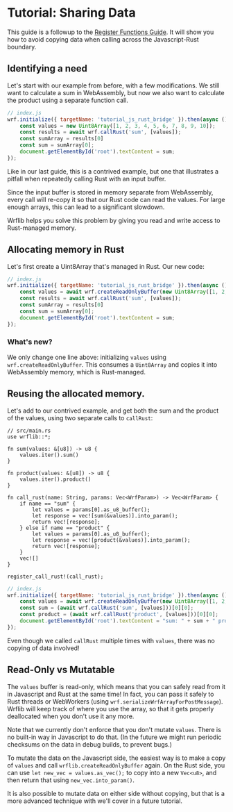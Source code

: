 # Tutorial: Sharing Data

This guide is a followup to the [Register Functions Guide](./tutorial_sharing_data.md). It will show you how to avoid copying data when calling across the Javascript-Rust boundary.

## Identifying a need
Let's start with our example from before, with a few modifications. We still want to calculate a sum in WebAssembly, but now we also want to calculate the product using a separate function call.
```js
// index.js
wrf.initialize({ targetName: 'tutorial_js_rust_bridge' }).then(async () => {
    const values = new Uint8Array([1, 2, 3, 4, 5, 6, 7, 8, 9, 10]);
    const results = await wrf.callRust('sum', [values]);
    const sumArray = results[0]
    const sum = sumArray[0];
    document.getElementById('root').textContent = sum;
});
```
Like in our last guide, this is a contrived example, but one that illustrates a pitfall when repeatedly calling Rust with an input buffer.

Since the input buffer is stored in memory separate from WebAssembly, every call will re-copy it so that our Rust code can read the values. For large enough arrays, this can lead to a significant slowdown.

Wrflib helps you solve this problem by giving you read and write access to Rust-managed memory.

## Allocating memory in Rust
Let's first create a Uint8Array that's managed in Rust. Our new code:
```js
// index.js
wrf.initialize({ targetName: 'tutorial_js_rust_bridge' }).then(async () => {
    const values = await wrf.createReadOnlyBuffer(new Uint8Array([1, 2, 3, 4, 5, 6, 7, 8, 9, 10]));
    const results = await wrf.callRust('sum', [values]);
    const sumArray = results[0]
    const sum = sumArray[0];
    document.getElementById('root').textContent = sum;
});
```

### What's new?
We only change one line above: initializing `values` using `wrf.createReadOnlyBuffer`. This consumes a `Uint8Array` and copies it into WebAssembly memory, which is Rust-managed.

## Reusing the allocated memory.
Let's add to our contrived example, and get both the sum and the product of the values, using two separate calls to `callRust`:

```rust,noplayground
// src/main.rs
use wrflib::*;

fn sum(values: &[u8]) -> u8 {
    values.iter().sum()
}

fn product(values: &[u8]) -> u8 {
    values.iter().product()
}

fn call_rust(name: String, params: Vec<WrfParam>) -> Vec<WrfParam> {
    if name == "sum" {
        let values = params[0].as_u8_buffer();
        let response = vec![sum(&values)].into_param();
        return vec![response];
    } else if name == "product" {
        let values = params[0].as_u8_buffer();
        let response = vec![product(&values)].into_param();
        return vec![response];
    }
    vec![]
}

register_call_rust!(call_rust);
```

```js
// index.js
wrf.initialize({ targetName: 'tutorial_js_rust_bridge' }).then(async () => {
    const values = await wrf.createReadOnlyBuffer(new Uint8Array([1, 2, 3, 4, 5, 6, 7, 8, 9, 10]));
    const sum = (await wrf.callRust('sum', [values]))[0][0];
    const product = (await wrf.callRust('product', [values]))[0][0];
    document.getElementById('root').textContent = "sum: " + sum + " product: " + product;
});
```

Even though we called `callRust` multiple times with `values`, there was no copying of data involved!

## Read-Only vs Mutatable
The `values` buffer is read-only, which means that you can safely read from it in Javascript and Rust at the same time! In fact, you can pass it safely to Rust threads or WebWorkers (using `wrf.serializeWrfArrayForPostMessage`). Wrflib will keep track of where you use the array, so that it gets properly deallocated when you don't use it any more.

Note that we currently don't enforce that you don't mutate `values`. There is no built-in way in Javascript to do that. (In the future we might run periodic checksums on the data in debug builds, to prevent bugs.)

To mutate the data on the Javascript side, the easiest way is to make a copy of `values` and call `wrflib.createReadOnlyBuffer` again. On the Rust side, you can use `let new_vec = values.as_vec();` to copy into a new `Vec<u8>`, and then return that using `new_vec.into_param()`.

It is also possible to mutate data on either side without copying, but that is a more advanced technique with we'll cover in a future tutorial.
